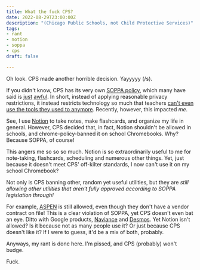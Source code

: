 ```yaml
---
title: What the fuck CPS?
date: 2022-08-29T23:00:00Z
description: "(Chicago Public Schools, not Child Protective Services)"
tags:
- rant
- notion
- soppa
- cps
draft: false

---
```

Oh look. CPS made another horrible decision. Yayyyyy (/s).

If you didn't know, CPS has its very own [SOPPA policy](https://www.cps.edu/about/policies/student-online-personal-protection-act/), which many have said is [just](https://www.ilfps.org/orgs_call_on_cps_to_revise_soppa_policy) [awful](https://chicago.suntimes.com/education/2021/11/1/22749383/cps-soppa-student-online-personal-protection-act-students-data-privacy-public-schools-adobe). In short, instead of applying reasonable privacy restrictions, it instead restricts technology so much that teachers [can't even use the tools they used to anymore](https://www.chicagotribune.com/news/breaking/ct-chicago-public-schools-student-privacy-personal-information-20220817-trkwbhehfzeq3imkfzxmhgwhdm-story.html). Recently, however, this impacted _me_.

See, I use [Notion](https://notion.so) to take notes, make flashcards, and organize my life in general. However, CPS decided that, in fact, Notion shouldn't be allowed in schools, and chrome-policy-banned it on school Chromebooks. Why? Because SOPPA, of course!

This angers me so so so much. Notion is so extraordinarily useful to me for note-taking, flashcards, scheduling and numerous other things. Yet, just because it doesn't meet CPS' off-kilter standards, I now can't use it on my school Chromebook?

Not only is CPS banning other, random yet useful utilities, but they are _still allowing other utilities that aren't fully approved according to SOPPA legislation through!_

For example, [ASPEN](https://aspen.cps.edu/aspen/logon.do) is still allowed, even though they don't have a vendor contract on file! This is a clear violation of SOPPA, yet CPS doesn't even bat an eye. Ditto with Google products, [Naviance](https://www.naviance.com/) and [Desmos](https://www.desmos.com/). Yet Notion isn't allowed? Is it because not as many people use it? Or just because CPS doesn't like it? If I were to guess, it'd be a mix of both, probably.

Anyways, my rant is done here. I'm pissed, and CPS (probably) won't budge.

Fuck.